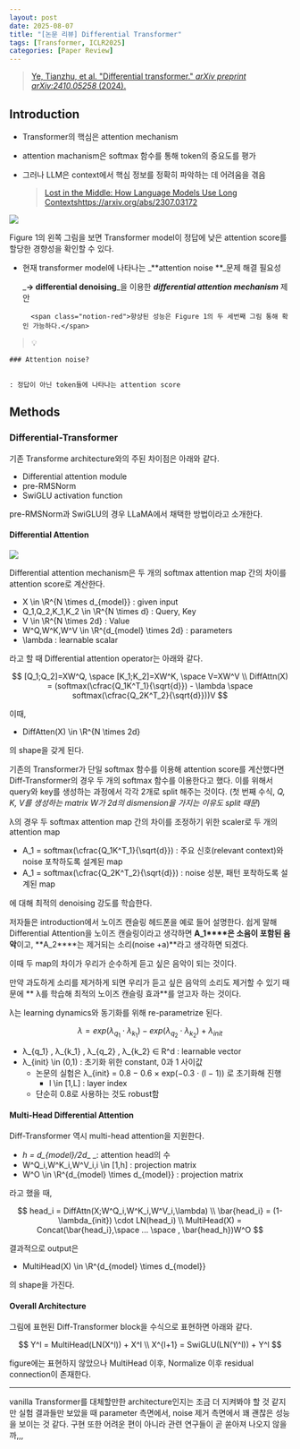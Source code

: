 ```yaml
---
layout: post
date: 2025-08-07
title: "[논문 리뷰] Differential Transformer"
tags: [Transformer, ICLR2025]
categories: [Paper Review]
---
```


> [Ye, Tianzhu, et al. "Differential transformer." ](https://arxiv.org/abs/2410.05258)[_arXiv preprint arXiv:2410.05258_](https://arxiv.org/abs/2410.05258)[ (2024).](https://arxiv.org/abs/2410.05258)



## Introduction

- Transformer의 핵심은 attention mechanism
- attention machanism은 softmax 함수를 통해 token의 중요도를 평가
- 그러나 LLM은 context에서 핵심 정보를 정확히 파악하는 데 어려움을 겪음

	> [Lost in the Middle: How Language Models Use Long Contextshttps://arxiv.org/abs/2307.03172](https://arxiv.org/abs/2307.03172)


![](https://prod-files-secure.s3.us-west-2.amazonaws.com/542b861c-36a8-4051-84e5-8804b6728dba/9083ea56-691a-4752-ae26-47f403431ac8/image.png?X-Amz-Algorithm=AWS4-HMAC-SHA256&X-Amz-Content-Sha256=UNSIGNED-PAYLOAD&X-Amz-Credential=ASIAZI2LB466SE4OWFYN%2F20250925%2Fus-west-2%2Fs3%2Faws4_request&X-Amz-Date=20250925T100112Z&X-Amz-Expires=3600&X-Amz-Security-Token=IQoJb3JpZ2luX2VjEOr%2F%2F%2F%2F%2F%2F%2F%2F%2F%2FwEaCXVzLXdlc3QtMiJHMEUCIBDaIO%2Bp%2BLCejNVjsYD5OKIxl3nqkliltlu%2BXUObS6CUAiEAioRLAPQBGHLyfIT%2BR2CbQ9VJh%2Fv63qLp6R1IbKNjlyUq%2FwMIcxAAGgw2Mzc0MjMxODM4MDUiDA7YiqbmVe3PM9mLqCrcA6dK5HrlWeyX0Y1mEuu%2BUr%2FlaU5RfRkQPn0WK7g8xiC67jiq0K3oTuA5B4RRkU9m0ymw%2FQublX3zW%2BUuUddQ8R6kVIFzNCeIdzNJ5fZLk6Ru6G7MtvSVaHiyy6src57jrYkTYR4wKhZNzkMYw%2FHbo8ZC2Oj6WbZj1mvM%2FJ4fqu44NvZz2Sh8dSv3%2FLezz132ieYhl2kEraO3tahrasOd3c4fj%2FKmN%2FIDSgVdc7VuuTRGqBEfBA7x9xvdKme2MIrhTisF6dmyROQL%2Brd0Gx67FaxokFD3lLu9XwV2qZbG6VqX7T6Wu0t2tSdNFQZOawssnvGCf0X7dM2TSxzLFh4oq91dxSGr%2FEu08pbwLfDI8%2FHXoe5JkgpmfLeqNHZ8Se8rdn2E89jWHF0d3VCPHqUipX143IWEwCA9JvurkKx63vQCB3joV%2FuuekHgjzoLZ%2FMe%2FDFSox2pWBk%2F8455JE5DNGur0%2FpJLrbim5OxoVzOE8kRrPbX45SGJ51Q8DKIP25f1DSxqgxvOQ0J2B%2BVKbB0CMHcqZgUmJRFlcjMs8xppIJ8Gev7AGAePN%2B6I9VHlzmPU5mpByi9Qjj5VoMchE5PP%2B96u9gXeLJ2OZBtJLpM77TneVa599jPgeM2dHLFMPKg1MYGOqUBytHVI%2BlYix946NA9chjrDN2dvlWFA8ShQ1Z5dSlHgW%2B3TNbKK49NK6CwJUDPrPAar%2Fz2K225g%2Fj4ykC27F2wEXhjkJecjzyaeldMNSjCJUfTe8SU4tfXZTAY7xbO1%2BKC8tJ2JrQE6GfIq6UbeRsp5TCS4T3lVU9UnpEs3iozmNHzClXl1ODaxnubRX0D0xZZhNKs%2FRlm5uNFtk3yiDwgjuyhGh5q&X-Amz-Signature=8fb0da61280ae868248b3222f2b05f149bd319fecb78f374e744d4ffc50b6f48&X-Amz-SignedHeaders=host&x-amz-checksum-mode=ENABLED&x-id=GetObject)


Figure 1의 왼쪽 그림을 보면 Transformer model이 정답에 낮은 attention score를 할당한 경향성을 확인할 수 있다.

- 현재 transformer model에 나타나는 _**attention noise **_문제 해결 필요성

	_**→ differential denoising**_을 이용한 _**differential attention mechanism**_ 제안


		<span class="notion-red">향상된 성능은 Figure 1의 두 세번째 그림 통해 확인 가능하다.</span>


> 💡 


	### Attention noise?


	: 정답이 아닌 token들에 나타나는 attention score



## Methods



### Differential-Transformer


기존 Transforme architecture와의 주된 차이점은 아래와 같다.

- Differential attention module
- pre-RMSNorm
- SwiGLU activation function

pre-RMSNorm과 SwiGLU의 경우 LLaMA에서 채택한 방법이라고 소개한다.



#### Differential Attention


![](https://prod-files-secure.s3.us-west-2.amazonaws.com/542b861c-36a8-4051-84e5-8804b6728dba/116d70b2-1963-4810-9167-f4c7d8a06e8f/image.png?X-Amz-Algorithm=AWS4-HMAC-SHA256&X-Amz-Content-Sha256=UNSIGNED-PAYLOAD&X-Amz-Credential=ASIAZI2LB466SE4OWFYN%2F20250925%2Fus-west-2%2Fs3%2Faws4_request&X-Amz-Date=20250925T100112Z&X-Amz-Expires=3600&X-Amz-Security-Token=IQoJb3JpZ2luX2VjEOr%2F%2F%2F%2F%2F%2F%2F%2F%2F%2FwEaCXVzLXdlc3QtMiJHMEUCIBDaIO%2Bp%2BLCejNVjsYD5OKIxl3nqkliltlu%2BXUObS6CUAiEAioRLAPQBGHLyfIT%2BR2CbQ9VJh%2Fv63qLp6R1IbKNjlyUq%2FwMIcxAAGgw2Mzc0MjMxODM4MDUiDA7YiqbmVe3PM9mLqCrcA6dK5HrlWeyX0Y1mEuu%2BUr%2FlaU5RfRkQPn0WK7g8xiC67jiq0K3oTuA5B4RRkU9m0ymw%2FQublX3zW%2BUuUddQ8R6kVIFzNCeIdzNJ5fZLk6Ru6G7MtvSVaHiyy6src57jrYkTYR4wKhZNzkMYw%2FHbo8ZC2Oj6WbZj1mvM%2FJ4fqu44NvZz2Sh8dSv3%2FLezz132ieYhl2kEraO3tahrasOd3c4fj%2FKmN%2FIDSgVdc7VuuTRGqBEfBA7x9xvdKme2MIrhTisF6dmyROQL%2Brd0Gx67FaxokFD3lLu9XwV2qZbG6VqX7T6Wu0t2tSdNFQZOawssnvGCf0X7dM2TSxzLFh4oq91dxSGr%2FEu08pbwLfDI8%2FHXoe5JkgpmfLeqNHZ8Se8rdn2E89jWHF0d3VCPHqUipX143IWEwCA9JvurkKx63vQCB3joV%2FuuekHgjzoLZ%2FMe%2FDFSox2pWBk%2F8455JE5DNGur0%2FpJLrbim5OxoVzOE8kRrPbX45SGJ51Q8DKIP25f1DSxqgxvOQ0J2B%2BVKbB0CMHcqZgUmJRFlcjMs8xppIJ8Gev7AGAePN%2B6I9VHlzmPU5mpByi9Qjj5VoMchE5PP%2B96u9gXeLJ2OZBtJLpM77TneVa599jPgeM2dHLFMPKg1MYGOqUBytHVI%2BlYix946NA9chjrDN2dvlWFA8ShQ1Z5dSlHgW%2B3TNbKK49NK6CwJUDPrPAar%2Fz2K225g%2Fj4ykC27F2wEXhjkJecjzyaeldMNSjCJUfTe8SU4tfXZTAY7xbO1%2BKC8tJ2JrQE6GfIq6UbeRsp5TCS4T3lVU9UnpEs3iozmNHzClXl1ODaxnubRX0D0xZZhNKs%2FRlm5uNFtk3yiDwgjuyhGh5q&X-Amz-Signature=911742cc30ff1d07628cb216c3b1c6f38d7bd03ef4c6a4bf118b8788689eb62a&X-Amz-SignedHeaders=host&x-amz-checksum-mode=ENABLED&x-id=GetObject)


Differential attention mechanism은 두 개의 softmax attention map 간의 차이를 attention score로 계산한다.

- X \in \R^{N \times d\_{model}} : given input
- Q\_1,Q\_2,K\_1,K\_2 \in \R^{N \times d} : Query, Key
- V \in \R^{N \times 2d} : Value
- W^Q,W^K,W^V \in \R^{d\_{model} \times 2d} : parameters
- \lambda : learnable scalar

라고 할 때 Differential attention operator는 아래와 같다.


$$
[Q_1;Q_2]=XW^Q, \space [K_1;K_2]=XW^K, \space V=XW^V \\
DiffAttn(X) = (softmax(\cfrac{Q_1K^T_1}{\sqrt{d}}) - \lambda \space softmax(\cfrac{Q_2K^T_2}{\sqrt{d}}))V
$$


이때,

- DiffAtten(X) \in \R^{N \times 2d}

의 shape을 갖게 된다.


기존의 Transformer가 단일 softmax 함수를 이용해 attention score를 계산했다면 Diff-Transformer의 경우 두 개의 softmax 함수를 이용한다고 했다. 이를 위해서 query와 key를 생성하는 과정에서 각각 2개로 split 해주는 것이다. <span class="notion-red">(첫 번째 수식, </span><span class="notion-red">_Q, K, V를 생성하는 matrix W가 2d의 dismension을 가지는 이유도 split 때문_</span><span class="notion-red">)</span>


 λ의 경우 두 softmax attention map 간의 차이를 조정하기 위한 scaler로 두 개의 attention map

- A\_1 = softmax(\cfrac{Q\_1K^T\_1}{\sqrt{d}}) : 주요 신호(relevant context)와 noise 포착하도록 설계된 map
- A\_1 = softmax(\cfrac{Q\_2K^T\_2}{\sqrt{d}}) : noise 성분, 패턴 포착하도록 설계된 map 

에 대해 최적의 denoising 강도를 학습한다.


저자들은 introduction에서 노이즈 캔슬링 헤드폰을 예로 들어 설명한다. 쉽게 말해 Differential Attention을 노이즈 캔슬링이라고 생각하면 **A\_1****은 소음이 포함된 음악**이고, **A\_2****는 제거되는 소리(noise +a)**라고 생각하면 되겠다. 


이때 두 map의 차이가 우리가 순수하게 듣고 싶은 음악이 되는 것이다. 


만약 과도하게 소리를 제거하게 되면 우리가 듣고 싶은 음악의 소리도 제거할 수 있기 때문에 ** λ를 학습해 최적의 노이즈 캔슬링 효과**를 얻고자 하는 것이다.


λ는 learning dynamics와 동기화를 위해 re-parametrize 된다.


$$
\lambda = exp(\lambda_{q_1} \cdot \lambda_{k_1}) - exp(\lambda_{q_2} \cdot \lambda_{k_2}) + \lambda_{init}
$$

- λ\_{q\_1} , λ\_{k\_1} , λ\_{q\_2} , λ\_{k\_2} ∈ R^d : learnable vector
- λ\_{init} \in (0,1) : 초기화 위한 constant, 0과 1 사이값
	- 논문의 실험은 λ\_{init} = 0.8 − 0.6 × exp(−0.3 · (l − 1)) 로 초기화해 진행
		- l \in [1,L] : layer index
	- 단순히 0.8로 사용하는 것도 robust함


#### **Multi-Head Differential Attention**


Diff-Transformer 역시 multi-head attention을 지원한다.

- _h = d\_{model}/2d__ _: attention head의 수
- W^Q\_i,W^K\_i,W^V\_i,i \in [1,h] : projection matrix
- W^O \in \R^{d\_{model} \times d\_{model}} : projection matrix

라고 했을 때,


$$
head_i = DiffAttn(X;W^Q_i,W^K_i,W^V_i,\lambda) \\
\bar{head_i} = (1-\lambda_{init}) \cdot LN(head_i) \\
MultiHead(X) = Concat(\bar{head_i},\space ... \space , \bar{head_h})W^O
$$


결과적으로 output은

- MultiHead(X) \in \R^{d\_{model} \times d\_{model}}

의 shape을 가진다.



#### Overall Architecture


그림에 표현된 Diff-Transformer block을 수식으로 표현하면 아래와 같다.


$$
Y^l = MultiHead(LN(X^l)) + X^l \\
X^{l+1} = SwiGLU(LN(Y^l)) + Y^l
$$


figure에는 표현하지 않았으나 MultiHead 이후, Normalize 이후 residual connection이 존재한다.


---


vanilla Transformer를 대체할만한 architecture인지는 조금 더 지켜봐야 할 것 같지만 실험 결과들만 보았을 때 parameter 측면에서, noise 제거 측면에서 꽤 괜찮은 성능을 보이는 것 같다. 구현 또한 어려운 편이 아니라 관련 연구들이 곧 쏟아져 나오지 않을까,,,

